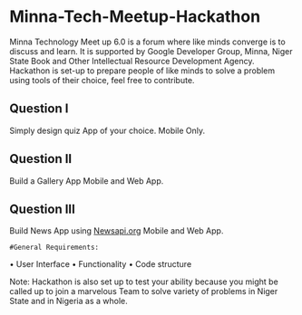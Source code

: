 # Minna-Tech-Meetup-Hackathon
Minna Technology Meet up 6.0 is a forum where like minds converge is to discuss and learn. It is supported by Google Developer Group, Minna, Niger State Book and Other Intellectual Resource Development Agency. Hackathon is set-up to prepare people of like minds to solve a problem using tools of their choice, feel free to contribute. 



## Question I
 Simply design quiz App of your choice.
 Mobile Only.
 
 ## Question II
 Build a Gallery App
 Mobile and Web App.
  
  
  ## Question III
 Build News App using [Newsapi.org](https://newsapi.org/) 
  Mobile and Web App.
  
    #General Requirements:
•	User Interface
•	Functionality
•	Code structure

Note: Hackathon is also set up to test your ability because you might be called up to join a marvelous Team to solve variety of problems in Niger State and in Nigeria as a whole.


